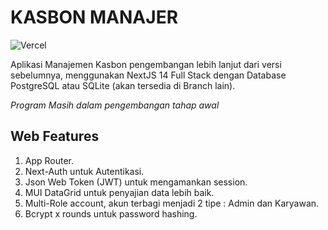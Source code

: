 # KASBON MANAJER

![Vercel](https://vercelbadge.vercel.app/api/GesangPJ/KasbonManajer?style=for-the-badge)

Aplikasi Manajemen Kasbon pengembangan lebih lanjut dari versi sebelumnya,
menggunakan NextJS 14 Full Stack dengan Database PostgreSQL atau SQLite (akan tersedia di Branch lain).

*Program Masih dalam pengembangan tahap awal*

## Web Features

1. App Router.
2. Next-Auth untuk Autentikasi.
3. Json Web Token (JWT) untuk mengamankan session.
4. MUI DataGrid untuk penyajian data lebih baik.
5. Multi-Role account, akun terbagi menjadi 2 tipe : Admin dan Karyawan.
6. Bcrypt x rounds untuk password hashing.
